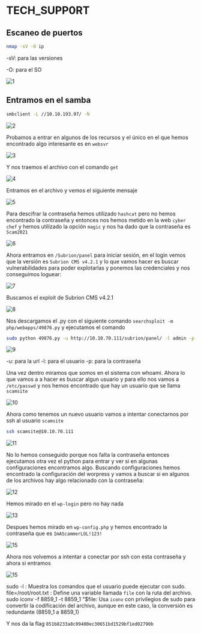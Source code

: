 # TECH_SUPP0RT

## Escaneo de puertos

```bash
nmap -sV -O ip
```

-sV: para las versiones

-O: para el SO

![1](1.png)

## Entramos en el samba

```bash
smbclient -L //10.10.193.97/ -N
```

![2](2.png)

Probamos a entrar en algunos de los recursos y el único en el que hemos encontrado algo interesante es en `websvr`

![3](3.png)

Y nos traemos el archivo con el comando `get`

![4](4.png)

Entramos en el archivo y vemos el siguiente mensaje

![5](5.png)

Para descifrar la contraseña hemos utilizado `hashcat` pero no hemos encontrado la contraseña y entonces nos hemos metido en la web `cyber chef` y hemos utilizado la opción `magic` y nos ha dado que la contraseña es `Scam2021`

![6](6.png)

Ahora entramos en `/Subrion/panel` para iniciar sesión, en el login vemos que la versión es `Subrion CMS v4.2.1` y lo que vamos hacer es buscar vulnerabilidades para poder explotarlas  y ponemos las credenciales y nos conseguimos loguear:

![7](7.png)

Buscamos el exploit de Subrion CMS v4.2.1

![8](8.png)

Nos descargamos el .py con el siguiente comando `searchsploit -m php/webapps/49876.py` y ejecutamos el comando

```bash
sudo python 49876.py -u http://10.10.70.111/subrion/panel/ -l admin -p Scam2021
```

![9](9.png)

-u: para la url
-l: para el usuario
-p: para la contraseña

Una vez dentro miramos que somos en el sistema con whoami. Ahora lo que vamos a a hacer es buscar algun usuario y para ello nos vamos a `/etc/passwd` y nos hemos encontrado que hay un usuario que se llama `scamsite`

![10](10.png)

Ahora como tenemos un nuevo usuario vamos a intentar conectarnos por ssh al usuario `scamsite`

```bash
ssh scamsite@10.10.70.111
```

![11](11.png)

No lo hemos conseguido porque nos falta la contraseña entonces ejecutamos otra vez el python para entrar y ver si en algunas configuraciones encontramos algo. Buscando configuraciones hemos encontrado la configuración del worpress y vamos a buscar si en algunos de los archivos hay algo relacionado con la contraseña:

![12](12.png)

Hemos mirado en el `wp-login` pero no hay nada

![13](13.png)

Despues hemos mirado en `wp-config.php` y hemos encontrado la contraseña que es `ImAScammerLOL!123!`

![15](14.png)

Ahora nos volvemos a intentar a conectar por ssh con esta contraseña y ahora si entramos

![15](15.png)

sudo -l : Muestra los comandos que el usuario puede ejecutar con sudo.
file=/root/root.txt : Define una variable llamada `file` con la ruta del archivo.
sudo iconv -f 8859_1 -t 8859_1 "$file: Usa `iconv` con privilegios de sudo para convertir la codificación del archivo, aunque en este caso, la conversión es redundante (8859_1 a 8859_1)

Y nos da la flag `851b8233a8c09400ec30651bd1529bf1ed02790b`
